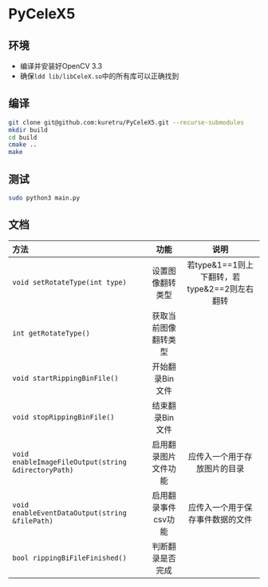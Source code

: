 # PyCeleX5

## 环境

* 编译并安装好OpenCV 3.3
* 确保`ldd lib/libCeleX.so`中的所有库可以正确找到

## 编译

```bash
git clone git@github.com:kuretru/PyCeleX5.git --recurse-submodules
mkdir build
cd build
cmake ..
make
```

## 测试

```bash
sudo python3 main.py
```

## 文档

| 方法                                                |         功能         |                     说明                     |
| :-------------------------------------------------- | :------------------: | :------------------------------------------: |
| `void setRotateType(int type)`                      |   设置图像翻转类型   | 若type&1==1则上下翻转，若type&2==2则左右翻转 |
| `int getRotateType()`                               | 获取当前图像翻转类型 |                                              |
| `void startRippingBinFile()`                        |   开始翻录Bin文件    |                                              |
| `void stopRippingBinFile()`                         |   结束翻录Bin文件    |                                              |
| `void enableImageFileOutput(string &directoryPath)` | 启用翻录图片文件功能 |         应传入一个用于存放图片的目录         |
| `void enableEventDataOutput(string &filePath)`      | 启用翻录事件csv功能  |       应传入一个用于保存事件数据的文件       |
| `bool rippingBiFileFinished()`                      |   判断翻录是否完成   |                                              |
